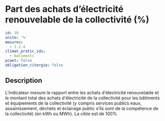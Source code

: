 # Part des achats d’électricité renouvelable de la collectivité (%)
```yaml
id: 18
unite: '%'
mesures:
  - 2.2.4
climat_pratic_ids:
  - batiments
pcaet: false
obligation_citergie: false
```
## Description
L'indicateur mesure le rapport entre les achats d'électricité renouvelable et le montant total des achats d'électricité de la collectivité pour les bâtiments et équipements de la collectivité (y compris services publics eaux, assainissement, déchets et éclairage public s’ils sont de la compétence de la collectivité) (en kWh ou MWh). La cible est de 100%


